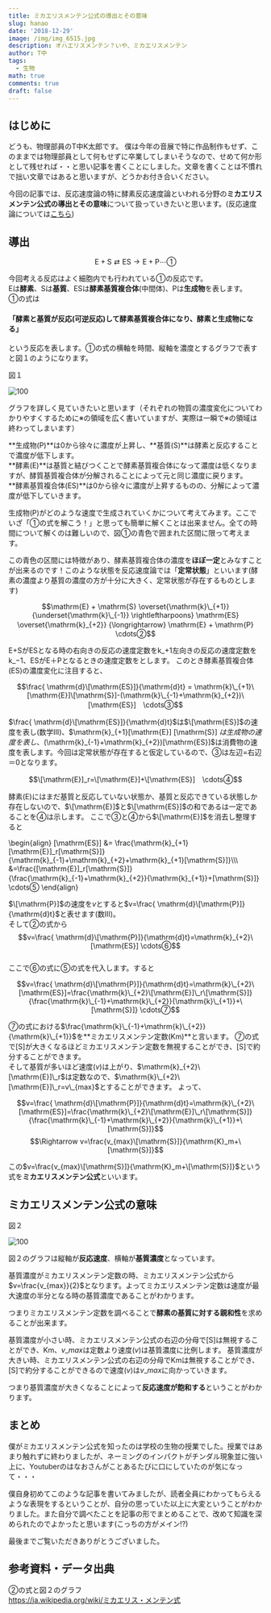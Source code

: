 ```yaml
---
title: ミカエリスメンテン公式の導出とその意味
slug: hanao
date: '2018-12-29'
image: /img/img_6515.jpg
description: オハエリスメンテン？いや、ミカエリスメンテン
author: T中
tags:
  - 生物
math: true
comments: true
draft: false
---
```


## はじめに

どうも、物理部員のT中K太郎です。
僕は今年の音展で特に作品制作もせず、このままでは物理部員として何もせずに卒業してしまいそうなので、せめて何か形として残せれば・・と思い記事を書くことにしました。文章を書くことは不慣れで拙い文章ではあると思いますが、どうかお付き合いください。

今回の記事では、反応速度論の特に酵素反応速度論といわれる分野の**ミカエリスメンテン公式の導出とその意味**について扱っていきたいと思います。(反応速度論については[こちら](/img/sokudo.pdf))

## 導出

$$\mathrm{E}+\mathrm{S} \rightleftarrows \mathrm{E}\mathrm{S} \rightarrow \mathrm{E}+\mathrm{P}　\cdots①$$

今回考える反応はよく細胞内でも行われている①の反応です。  
Eは**酵素**、Sは**基質**、ESは**酵素基質複合体**(中間体)、Pは**生成物**を表します。  
①の式は
#### 「酵素と基質が反応(可逆反応)して酵素基質複合体になり、酵素と生成物になる」
という反応を表します。①の式の横軸を時間、縦軸を濃度とするグラフで表すと図１のようになります。

図１

![](/img/36378.jpg "100")

グラフを詳しく見ていきたいと思います（それぞれの物質の濃度変化についてわかりやすくするために※の領域を広く書いていますが、実際は一瞬で※の領域は終わってしまいます）  

**生成物(P)**は0から徐々に濃度が上昇し、**基質(S)**は酵素と反応することで濃度が低下します。  
**酵素(E)**は基質と結びつくことで酵素基質複合体になって濃度は低くなりますが、酵質基質複合体が分解されることによって元と同じ濃度に戻ります。  
**酵素基質複合体(ES)**は0から徐々に濃度が上昇するものの、分解によって濃度が低下していきます。


生成物(P)がどのような速度で生成されていくかについて考えてみます。ここでいざ「①の式を解こう！」と思っても簡単に解くことは出来ません。全ての時間について解くのは難しいので、図①の青色で囲まれた区間に限って考えます。

この青色の区間には特徴があり、酵素基質複合体の濃度を**ほぼ一定**とみなすことが出来るのです！このような状態を反応速度論では「**定常状態**」といいます(酵素の濃度より基質の濃度の方が十分に大きく、定常状態が存在するものとします)

$$\mathrm{E} + \mathrm{S} \overset{\mathrm{k}\_{+1}}{\underset{\mathrm{k}\_{-1}} \rightleftharpoons} \mathrm{ES}  \overset{\mathrm{k}_{+2}} {\longrightarrow} \mathrm{E} + \mathrm{P}　\cdots②$$

E+SがESとなる時の右向きの反応の速度定数を$\mathrm{k}\_{+1}$左向きの反応の速度定数を$\mathrm{k}\_{-1}$、ESが$\mathrm{E}＋\mathrm{P}$となるときの速度定数をとします。
このとき酵素基質複合体(ES)の濃度変化に注目すると、

$$\frac{ \mathrm{d}\[\mathrm{ES}]}{\mathrm{d}t} = \mathrm{k}\_{+1}\[\mathrm{E}]\[\mathrm{S}]-(\mathrm{k}\_{-1}+\mathrm{k}_{+2})\[\mathrm{ES}]　\cdots③$$

$\frac{ \mathrm{d}\[\mathrm{ES}]}{\mathrm{d}t}$は$\[\mathrm{ES}]$の速度を表し(数学Ⅲ)、$\mathrm{k}\_{+1}\[\mathrm{E}] \[\mathrm{S}] $は生成物の速度を表し、$(\mathrm{k}\_{-1}+\mathrm{k}_{+2})\[\mathrm{ES}]$は消費物の速度を表します。今回は定常状態が存在すると仮定しているので、③は左辺=右辺＝0となります。

$$\[\mathrm{E}]_r=\[\mathrm{E}]+\[\mathrm{ES}]　\cdots④$$

酵素($\mathrm{E}$)にはまだ基質と反応していない状態か、基質と反応できている状態しか存在しないので、$\[\mathrm{E}]$と$\[\mathrm{ES}]$の和であるは一定であることを④は示します。
ここで③と④から$\[\mathrm{E}]$を消去し整理すると

\begin{align}
\[\mathrm{ES}] &= \frac{\mathrm{k}_{+1}\[\mathrm{E}]\_r\[\mathrm{S}]} {\mathrm{k}\_{-1}+\mathrm{k}\_{+2}+\mathrm{k}\_{+1}\[\mathrm{S}]}\\\\\\
&=\frac{\[\mathrm{E}]\_r\[\mathrm{S}]} {\frac{\mathrm{k}\_{-1}+\mathrm{k}\_{+2}}{\mathrm{k}\_{+1}}+\[\mathrm{S}]}　\cdots⑤
\end{align}

$\[\mathrm{P}]$の速度を$v$とすると$v=\frac{ \mathrm{d}\[\mathrm{P}]}{\mathrm{d}t}$と表せます(数Ⅲ)。\
そして②の式から$$v=\frac{ \mathrm{d}\[\mathrm{P}]}{\mathrm{d}t}=\mathrm{k}_{+2}\[\mathrm{ES}]  \cdots⑥$$\
ここで⑥の式に⑤の式を代入します。すると

$$v=\frac{ \mathrm{d}\[\mathrm{P}]}{\mathrm{d}t}=\mathrm{k}\_{+2}\[\mathrm{ES}]=\frac{\mathrm{k}\_{+2}\[\mathrm{E}]\_r\[\mathrm{S}]} {\frac{\mathrm{k}\_{-1}+\mathrm{k}\_{+2}}{\mathrm{k}\_{+1}}+\[\mathrm{S}]}  \cdots⑦$$

⑦の式における$\frac{\mathrm{k}\_{-1}+\mathrm{k}\_{+2}}{\mathrm{k}\_{+1}}$を**ミカエリスメンテン定数(Km)**と言います。
⑦の式で\[S]が大きくなるほどミカエリスメンテン定数を無視することができ、\[S]で約分することができます。\
そして基質が多いほど速度($v$)は上がり、$\mathrm{k}_{+2}\[\mathrm{E}]\_r$は定数なので、$\mathrm{k}\_{+2}\[\mathrm{E}]\_r=v\_{max}$とすることができます。
よって、

$$v=\frac{ \mathrm{d}\[\mathrm{P}]}{\mathrm{d}t}=\mathrm{k}\_{+2}\[\mathrm{ES}]=\frac{\mathrm{k}\_{+2}\[\mathrm{E}]\_r\[\mathrm{S}]} {\frac{\mathrm{k}\_{-1}+\mathrm{k}\_{+2}}{\mathrm{k}\_{+1}}+\[\mathrm{S}]}$$
$$\Rightarrow v=\frac{v_{max}\[\mathrm{S}]}{\mathrm{K}_m+\[\mathrm{S}]}$$

この$v=\frac{v_{max}\[\mathrm{S}]}{\mathrm{K}_m+\[\mathrm{S}]}$という式を**ミカエリスメンテン公式**といいます。

## ミカエリスメンテン公式の意味

図２

![](/img/400px-s-vplot.gif "100")

図２のグラフは縦軸が**反応速度**、横軸が**基質濃度**となっています。

基質濃度がミカエリスメンテン定数の時、ミカエリスメンテン公式から$v=\frac{v_{max}}{2}$となります。よってミカエリスメンテン定数は速度が最大速度の半分となる時の基質濃度であることがわかります。

つまりミカエリスメンテン定数を調べることで**酵素の基質に対する親和性**を求めることが出来ます。

基質濃度が小さい時、ミカエリスメンテン公式の右辺の分母で\[S]は無視することができ、$\mathrm{Km}$、$v\_{max}$は定数より速度($v$)は基質濃度に比例します。
基質濃度が大きい時、ミカエリスメンテン公式の右辺の分母で$\mathrm{Km}$は無視することができ、\[S]で約分することができるので速度($v$)は$v\_{max}$に向かっていきます。  

つまり基質濃度が大きくなることによって**反応速度が飽和する**ということがわかります。

## まとめ

僕がミカエリスメンテン公式を知ったのは学校の生物の授業でした。授業ではあまり触れずに終わりましたが、ネーミングのインパクトがチンダル現象並に強い上に、Youtuberのはなおさんがことあるたびに口にしていたのが気になって・・・

僕自身初めてこのような記事を書いてみましたが、読者全員にわかってもらえるような表現をするということが、自分の思っていた以上に大変ということがわかりました。また自分で調べたことを記事の形でまとめることで、改めて知識を深められたのでよかったと思います(こっちの方がメイン!?)

最後までご覧いただきありがとうございました。

## 参考資料・データ出典

②の式と図２のグラフ\
https://ja.wikipedia.org/wiki/ミカエリス・メンテン式
